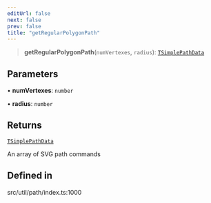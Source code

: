 ```yaml
---
editUrl: false
next: false
prev: false
title: "getRegularPolygonPath"
---
```


> **getRegularPolygonPath**(`numVertexes`, `radius`): [`TSimplePathData`](/api/namespaces/util/type-aliases/tsimplepathdata/)

## Parameters

• **numVertexes**: `number`

• **radius**: `number`

## Returns

[`TSimplePathData`](/api/namespaces/util/type-aliases/tsimplepathdata/)

An array of SVG path commands

## Defined in

src/util/path/index.ts:1000
